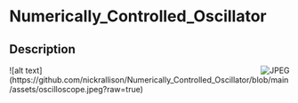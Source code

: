 # Numerically_Controlled_Oscillator

## Description
<img align="right" alt="JPEG" src="(https://github.com/nickrallison/Numerically_Controlled_Oscillator/blob/main/assets/oscilloscope.jpeg?raw=true" />
![alt text](https://github.com/nickrallison/Numerically_Controlled_Oscillator/blob/main/assets/oscilloscope.jpeg?raw=true)
